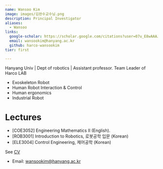 ```yaml
---
name: Wansoo Kim
image: images/김완수교수님.png
description: Principal Investigator
aliases:
  - Wansoo
links:
  google-scholar: https://scholar.google.com/citations?user=07u_E8wAAAJ&hl=ko
  email: wansookim@hanyang.ac.kr
  github: harco-wansookim
tier: first

---
```


Hanyang Univ | Dept of robotics | Assistant professor.
Team Leader of Harco LAB


- Exoskeleton Robot
- Human Robot Interaction & Control
- Human ergonomics
- Industrial Robot


# Lectures
- [COE3052] Engineering Mathematics II (English).  
- [ROB3001] Introduction to Robotics, 로봇공학 입문 (Korean)   
- [ELE3004] Control Engineering, 제어공학 (Korean)  


  
   
    
See [CV](../asset/WansooKim_CV.pdf)
- Email: wansookim@hanyang.ac.kr